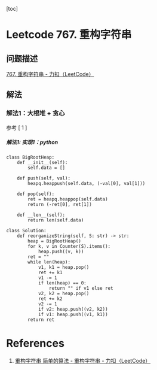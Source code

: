 [toc]

# Leetcode 767. 重构字符串

## 问题描述

[767. 重构字符串 - 力扣（LeetCode）](https://leetcode-cn.com/problems/reorganize-string/)

## 解法

### 解法1：大根堆 + 贪心

参考 [ 1 ]

##### 解法1: 实现1：python

```
class BigRootHeap:
    def __init__(self):
        self.data = []
    
    def push(self, val):
        heapq.heappush(self.data, (-val[0], val[1]))
    
    def pop(self):
        ret = heapq.heappop(self.data)
        return (-ret[0], ret[1])
    
    def __len__(self):
        return len(self.data)

class Solution:
    def reorganizeString(self, S: str) -> str:
        heap = BigRootHeap()
        for k, v in Counter(S).items():
            heap.push((v, k))
        ret = ""
        while len(heap):
            v1, k1 = heap.pop()
            ret += k1
            v1 -= 1
            if len(heap) == 0:
                return "" if v1 else ret
            v2, k2 = heap.pop()
            ret += k2
            v2 -= 1
            if v2: heap.push((v2, k2))
            if v1: heap.push((v1, k1))
        return ret
```

# References
1. [重构字符串 简单的算法 - 重构字符串 - 力扣（LeetCode）](https://leetcode-cn.com/problems/reorganize-string/solution/zhong-gou-zi-fu-chuan-jian-dan-de-suan-fa-by-stran/)